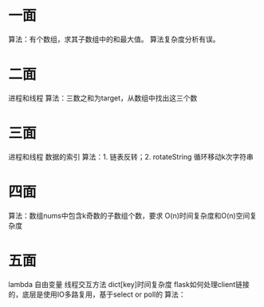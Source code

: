 # 一面
算法：有个数组，求其子数组中的和最大值。
算法复杂度分析有误。

# 二面
进程和线程
算法：三数之和为target，从数组中找出这三个数

# 三面
进程和线程
数据的索引
算法：1. 链表反转；2. rotateString 循环移动k次字符串

# 四面
算法：数组nums中包含k奇数的子数组个数，要求 O(n)时间复杂度和O(n)空间复杂度

# 五面
lambda
自由变量
线程交互方法
dict[key]时间复杂度
flask如何处理client链接的，底层是使用IO多路复用，基于select or poll的
算法：
<!--stackedit_data:
eyJoaXN0b3J5IjpbMTc0Njc3MDc1LDEyMjAwMzg1MjVdfQ==
-->